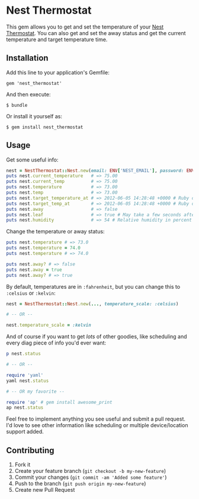 # Nest Thermostat

This gem allows you to get and set the temperature of your [Nest Thermostat](https://nest.com/thermostat). You can also get and set the away status and get the current temperature and target temperature time.


## Installation

Add this line to your application's Gemfile:

    gem 'nest_thermostat'

And then execute:

    $ bundle

Or install it yourself as:

    $ gem install nest_thermostat


## Usage

Get some useful info:
```ruby
nest = NestThermostat::Nest.new(email: ENV['NEST_EMAIL'], password: ENV['NEST_PASS'])
puts nest.current_temperature   # => 75.00
puts nest.current_temp          # => 75.00
puts nest.temperature           # => 73.00
puts nest.temp                  # => 73.00
puts nest.target_temperature_at # => 2012-06-05 14:28:48 +0000 # Ruby date object or false
puts nest.target_temp_at        # => 2012-06-05 14:28:48 +0000 # Ruby date object or false
puts nest.away                  # => false
puts nest.leaf                  # => true # May take a few seconds after a temp change
puts nest.humidity              # => 54 # Relative humidity in percent
```

Change the temperature or away status:
```ruby
puts nest.temperature # => 73.0
puts nest.temperature = 74.0
puts nest.temperature # => 74.0

puts nest.away? # => false
puts nest.away = true
puts nest.away? # => true
```

By default, temperatures are in `:fahrenheit`, but you can change this to `:celsius` or `:kelvin`:
```ruby
nest = NestThermostat::Nest.new(..., temperature_scale: :celsius)

# -- OR --

nest.temperature_scale = :kelvin
```

And of course if you want to get *lots* of other goodies, like scheduling and every diag piece of info you'd ever want:
```ruby
p nest.status

# -- OR --

require 'yaml'
yaml nest.status

# -- OR my favorite --

require 'ap' # gem install awesome_print
ap nest.status
```
Feel free to implement anything you see useful and submit a pull request. I'd love to see other information like scheduling or multiple device/location support added.


## Contributing

1. Fork it
2. Create your feature branch (`git checkout -b my-new-feature`)
3. Commit your changes (`git commit -am 'Added some feature'`)
4. Push to the branch (`git push origin my-new-feature`)
5. Create new Pull Request
